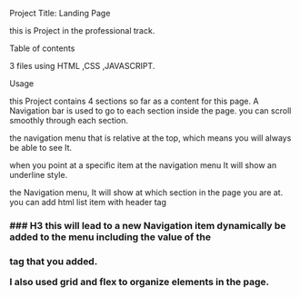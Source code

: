 Project Title: Landing Page

this is  Project  in the professional track.

Table of contents

3 files using HTML ,CSS ,JAVASCRIPT.


Usage


this Project contains 4 sections so far  as a content for this page.
A Navigation bar is used to go to each section inside the page.
you can scroll smoothly through each section.


the navigation menu that is relative at the top, which means you will always be able to see It.

when you point at a specific item at the navigation menu It will show an underline style.

the Navigation menu, It will show at which section in the page you are at.
you can add html list item with header tag <h3> ### H3 this will lead to a new Navigation item dynamically be added to the menu including the value of the <h3> tag that you added.

I also used grid and flex to organize elements in the page.

